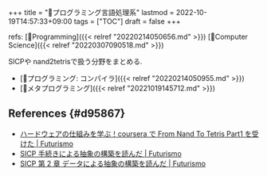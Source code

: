 +++
title = "📂プログラミング言語処理系"
lastmod = 2022-10-19T14:57:33+09:00
tags = ["TOC"]
draft = false
+++

refs: [📂Programming]({{< relref "20220214050656.md" >}}) [📂Computer Science]({{< relref "20220307090518.md" >}})

SICPや nand2tetrisで扱う分野をまとめる.

-   [📝プログラミング: コンパイラ]({{< relref "20220214050955.md" >}})
-   [📝メタプログラミング]({{< relref "20221019145712.md" >}})


## References {#d95867}

-   [ハードウェアの仕組みを学ぶ！coursera で From Nand To Tetris Part1 を受けた | Futurismo](https://futurismo.biz/archives/3950/)
-   [SICP 手続きによる抽象の構築を読んだ | Futurismo](https://futurismo.biz/archives/3026/)
-   [SICP 第 2 章 データによる抽象の構築を読んだ | Futurismo](https://futurismo.biz/archives/4097/)
